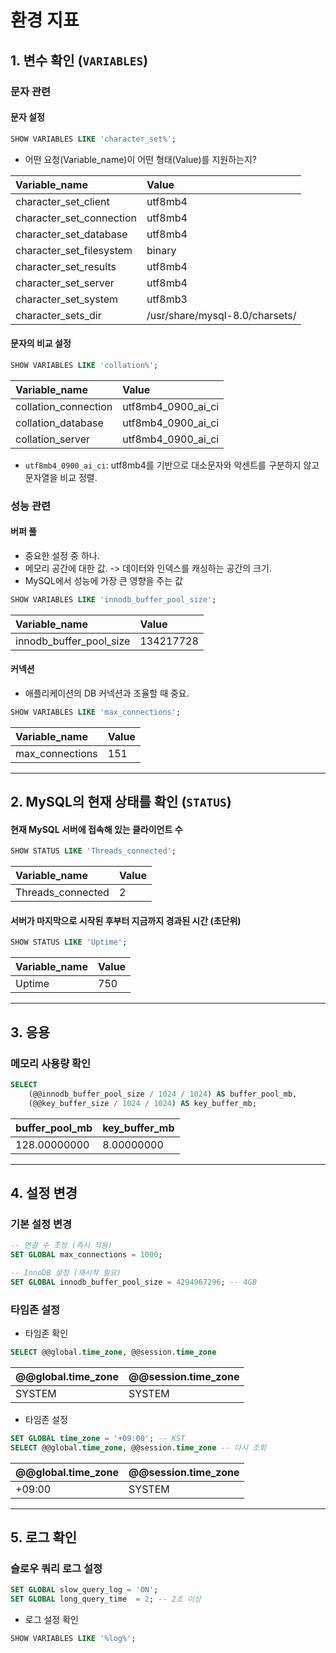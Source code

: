 # 환경 지표

## 1. 변수 확인 (`VARIABLES`)

### 문자 관련

#### 문자 설정

```sql
SHOW VARIABLES LIKE 'character_set%';
```

- 어떤 요청(Variable_name)이 어떤 형태(Value)를 지원하는지?

| Variable_name            | Value |
|:-------------------------| :--- |
| character_set_client     | utf8mb4 |
| character_set_connection | utf8mb4 |
| character_set_database   | utf8mb4 |
| character_set_filesystem | binary |
| character_set_results    | utf8mb4 |
| character_set_server     | utf8mb4 |
| character_set_system     | utf8mb3 |
| character_sets_dir       | /usr/share/mysql-8.0/charsets/ |

#### 문자의 비교 설정

```sql
SHOW VARIABLES LIKE 'collation%';
```
| Variable_name | Value |
| :--- | :--- |
| collation_connection | utf8mb4_0900_ai_ci |
| collation_database | utf8mb4_0900_ai_ci |
| collation_server | utf8mb4_0900_ai_ci |

- `utf8mb4_0900_ai_ci`: utf8mb4를 기반으로 대소문자와 악센트를 구분하지 않고 문자열을 비교 정렬.

### 성능 관련

#### 버퍼 풀

- 중요한 설정 중 하나.
- 메모리 공간에 대한 값. -> 데이터와 인덱스를 캐싱하는 공간의 크기.
- MySQL에서 성능에 가장 큰 영향을 주는 값

```sql
SHOW VARIABLES LIKE 'innodb_buffer_pool_size';
```

| Variable_name | Value |
| :--- | :--- |
| innodb_buffer_pool_size | 134217728 |

#### 커넥션

- 애플리케이션의 DB 커넥션과 조율할 때 중요.

```sql
SHOW VARIABLES LIKE 'max_connections';
```

| Variable_name | Value |
| :--- | :--- |
| max_connections | 151 |

---

## 2. MySQL의 현재 상태를 확인 (`STATUS`)

#### 현재 MySQL 서버에 접속해 있는 클라이언트 수

```sql
SHOW STATUS LIKE 'Threads_connected';
```

| Variable_name | Value |
| :--- | :--- |
| Threads_connected | 2 |

#### 서버가 마지막으로 시작된 후부터 지금까지 경과된 시간 (초단위)

```sql
SHOW STATUS LIKE 'Uptime';
```

| Variable_name | Value |
| :--- | :--- |
| Uptime | 750 |

---

## 3. 응용

### 메모리 사용량 확인

```sql
SELECT
    (@@innodb_buffer_pool_size / 1024 / 1024) AS buffer_pool_mb,
    (@@key_buffer_size / 1024 / 1024) AS key_buffer_mb;
```

| buffer_pool_mb | key_buffer_mb |
| :--- | :--- |
| 128.00000000 | 8.00000000 |

---

## 4. 설정 변경

### 기본 설정 변경

```sql
-- 연결 수 조정 (즉시 적용)
SET GLOBAL max_connections = 1000;

-- InnoDB 설정 (재시작 필요)
SET GLOBAL innodb_buffer_pool_size = 4294967296; -- 4GB
```

### 타임존 설정

- 타임존 확인

```sql
SELECT @@global.time_zone, @@session.time_zone
```

| @@global.time_zone | @@session.time_zone |
| :--- | :--- |
| SYSTEM | SYSTEM |


- 타임존 설정

```sql
SET GLOBAL time_zone = '+09:00'; -- KST
SELECT @@global.time_zone, @@session.time_zone -- 다시 조회
```

| @@global.time_zone | @@session.time_zone |
| :--- | :--- |
| +09:00 | SYSTEM |

---

## 5. 로그 확인

### 슬로우 쿼리 로그 설정

```sql
SET GLOBAL slow_query_log = 'ON';
SET GLOBAL long_query_time  = 2; -- 2초 이상
```

- 로그 설정 확인

```sql
SHOW VARIABLES LIKE '%log%';
```


